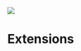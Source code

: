 [![](https://jitpack.io/v/MC-Replay/Extensions.svg)](https://jitpack.io/#MC-Replay/Extensions)

# Extensions
